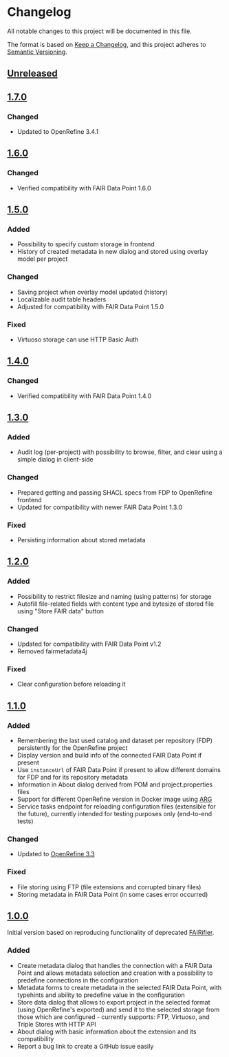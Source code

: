 # Changelog

All notable changes to this project will be documented in this file.

The format is based on [Keep a Changelog](https://keepachangelog.com/en/1.0.0/),
and this project adheres to [Semantic Versioning](https://semver.org/spec/v2.0.0.html).

## [Unreleased]

## [1.7.0]

### Changed

- Updated to OpenRefine 3.4.1

## [1.6.0]

### Changed

- Verified compatibility with FAIR Data Point 1.6.0

## [1.5.0]

### Added

- Possibility to specify custom storage in frontend
- History of created metadata in new dialog and stored using overlay model
  per project

### Changed

- Saving project when overlay model updated (history)
- Localizable audit table headers
- Adjusted for compatibility with FAIR Data Point 1.5.0

### Fixed

- Virtuoso storage can use HTTP Basic Auth

## [1.4.0]

### Changed

- Verified compatibility with FAIR Data Point 1.4.0

## [1.3.0]

### Added

- Audit log (per-project) with possibility to browse, filter, and clear using 
  a simple dialog in client-side

### Changed

- Prepared getting and passing SHACL specs from FDP to OpenRefine frontend
- Updated for compatibility with newer FAIR Data Point 1.3.0

### Fixed

- Persisting information about stored metadata

## [1.2.0]

### Added

- Possibility to restrict filesize and naming (using patterns) for storage
- Autofill file-related fields with content type and bytesize of stored file using
  "Store FAIR data" button

### Changed

- Updated for compatibility with FAIR Data Point v1.2
- Removed fairmetadata4j

### Fixed

- Clear configuration before reloading it

## [1.1.0]

### Added

- Remembering the last used catalog and dataset per repository (FDP) persistently for the
  OpenRefine project
- Display version and build info of the connected FAIR Data Point if present
- Use `instanceUrl` of FAIR Data Point if present to allow different domains for FDP and for 
  its repository metadata
- Information in About dialog derived from POM and project.properties files
- Support for different OpenRefine version in Docker image using [ARG](https://docs.docker.com/engine/reference/builder/#arg)
- Service tasks endpoint for reloading configuration files (extensible for the future), currently
  intended for testing purposes only (end-to-end tests)

### Changed

- Updated to [OpenRefine 3.3](https://github.com/OpenRefine/OpenRefine/releases/tag/3.3)

### Fixed

- File storing using FTP (file extensions and corrupted binary files)
- Storing metadata in FAIR Data Point (in some cases error occurred)

## [1.0.0]

Initial version based on reproducing functionality of deprecated [FAIRifier](https://github.com/FAIRDataTeam/FAIRifier).

### Added

- Create metadata dialog that handles the connection with a FAIR Data Point and allows 
  metadata selection and creation with a possibility to predefine connections in the 
  configuration
- Metadata forms to create metadata in the selected FAIR Data Point, with typehints and 
  ability to predefine value in the configuration
- Store data dialog that allows to export project in the selected format (using OpenRefine's 
  exported) and send it to the selected storage from those which are configured - currently 
  supports: FTP, Virtuoso, and Triple Stores with HTTP API
- About dialog with basic information about the extension and its compatibility
- Report a bug link to create a GitHub issue easily

[Unreleased]: /../../compare/master...develop
[1.0.0]: /../../tree/v1.0.0
[1.1.0]: /../../tree/v1.1.0
[1.2.0]: /../../tree/v1.2.0
[1.3.0]: /../../tree/v1.3.0
[1.4.0]: /../../tree/v1.4.0
[1.5.0]: /../../tree/v1.5.0
[1.6.0]: /../../tree/v1.6.0
[1.7.0]: /../../tree/v1.7.0

